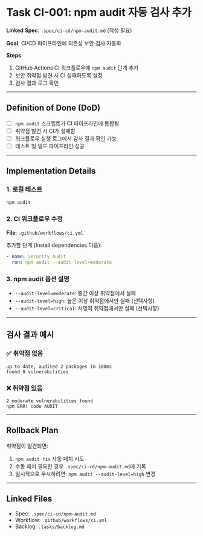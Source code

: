 # Task CI-001: npm audit 자동 검사 추가

**Linked Spec**: `.spec/ci-cd/npm-audit.md` (작성 필요)

**Goal**: CI/CD 파이프라인에 의존성 보안 검사 자동화

**Steps**:
1. GitHub Actions CI 워크플로우에 `npm audit` 단계 추가
2. 보안 취약점 발견 시 CI 실패하도록 설정
3. 검사 결과 로그 확인

---

## Definition of Done (DoD)

- [ ] `npm audit` 스크립트가 CI 파이프라인에 통합됨
- [ ] 취약점 발견 시 CI가 실패함
- [ ] 워크플로우 실행 로그에서 감사 결과 확인 가능
- [ ] 테스트 및 빌드 파이프라인 성공

---

## Implementation Details

### 1. 로컬 테스트
```bash
npm audit
```

### 2. CI 워크플로우 수정
**File**: `.github/workflows/ci.yml`

추가할 단계 (Install dependencies 다음):
```yaml
- name: Security Audit
  run: npm audit --audit-level=moderate
```

### 3. npm audit 옵션 설명
- `--audit-level=moderate`: 중간 이상 취약점에서 실패
- `--audit-level=high`: 높은 이상 취약점에서만 실패 (선택사항)
- `--audit-level=critical`: 치명적 취약점에서만 실패 (선택사항)

---

## 검사 결과 예시

### ✅ 취약점 없음
```
up to date, audited 2 packages in 100ms
found 0 vulnerabilities
```

### ❌ 취약점 있음
```
2 moderate vulnerabilities found
npm ERR! code AUDIT
```

---

## Rollback Plan

취약점이 발견되면:
1. `npm audit fix` 자동 패치 시도
2. 수동 패치 필요한 경우 `.spec/ci-cd/npm-audit.md`에 기록
3. 일시적으로 무시하려면: `npm audit --audit-level=high` 변경

---

## Linked Files

- Spec: `.spec/ci-cd/npm-audit.md`
- Workflow: `.github/workflows/ci.yml`
- Backlog: `.tasks/backlog.md`
